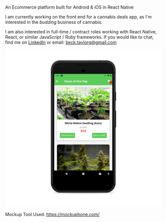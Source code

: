 An Ecommerce platform built for Android & iOS in React Native

I am currently working on the front end for a cannabis deals app, as I'm interested in the _budding_ business of cannabis.

I am also interested in full-time / contract roles working with React Native, React, or similar JavaScript / Ruby frameworks. If you would like to chat, find me on [LinkedIn](https://www.linkedin.com/in/taylorbeck/) or email: beck.taylorg@gmail.com

![Deals](assets/screenshots/cann-deals-optimized.png)

Mockup Tool Used: https://mockuphone.com/
